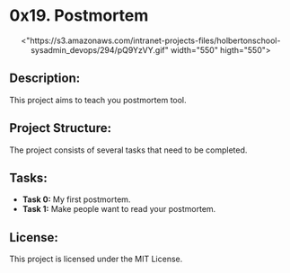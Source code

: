 # 0x19. Postmortem   

<p align="center"> <"https://s3.amazonaws.com/intranet-projects-files/holbertonschool-sysadmin_devops/294/pQ9YzVY.gif" width="550" higth="550">

## Description:

This project aims to teach you postmortem tool.

## Project Structure:

The project consists of several tasks that need to be completed.

## Tasks:

- **Task 0:** My first postmortem.
- **Task 1:** Make people want to read your postmortem.


## License:

This project is licensed under the MIT License.

